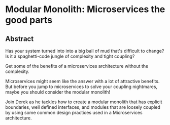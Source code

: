 # Modular Monolith: Microservices the good parts

## Abstract

Has your system turned into into a big ball of mud that's difficult to change? Is it a spaghetti-code jungle
of complexity and tight coupling? 

Get some of the benefits of a microservices architecture without the complexity.

Microservices might seem like the answer with a lot of attractive benefits. But before you jump to 
microservices to solve your coupling nightmares, maybe you should consider the modular monolith!

Join Derek as he tackles how to create a modular monolith that has explicit boundaries, well defined 
interfaces, and modules that are loosely coupled by using some common design practices used in
a Microservices architecture.
